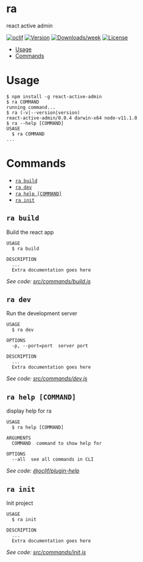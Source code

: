 ra
==

react active admin

[![oclif](https://img.shields.io/badge/cli-oclif-brightgreen.svg)](https://oclif.io)
[![Version](https://img.shields.io/npm/v/ra.svg)](https://npmjs.org/package/ra)
[![Downloads/week](https://img.shields.io/npm/dw/ra.svg)](https://npmjs.org/package/ra)
[![License](https://img.shields.io/npm/l/ra.svg)](https://github.com/peter7z/ra/blob/master/package.json)

<!-- toc -->
* [Usage](#usage)
* [Commands](#commands)
<!-- tocstop -->
# Usage
<!-- usage -->
```sh-session
$ npm install -g react-active-admin
$ ra COMMAND
running command...
$ ra (-v|--version|version)
react-active-admin/0.0.4 darwin-x64 node-v11.1.0
$ ra --help [COMMAND]
USAGE
  $ ra COMMAND
...
```
<!-- usagestop -->
# Commands
<!-- commands -->
* [`ra build`](#ra-build)
* [`ra dev`](#ra-dev)
* [`ra help [COMMAND]`](#ra-help-command)
* [`ra init`](#ra-init)

## `ra build`

Build the react app

```
USAGE
  $ ra build

DESCRIPTION
  ...
  Extra documentation goes here
```

_See code: [src/commands/build.js](https://github.com/rootstrap/react-active-admin/blob/v0.0.4/src/commands/build.js)_

## `ra dev`

Run the development server

```
USAGE
  $ ra dev

OPTIONS
  -p, --port=port  server port

DESCRIPTION
  ...
  Extra documentation goes here
```

_See code: [src/commands/dev.js](https://github.com/rootstrap/react-active-admin/blob/v0.0.4/src/commands/dev.js)_

## `ra help [COMMAND]`

display help for ra

```
USAGE
  $ ra help [COMMAND]

ARGUMENTS
  COMMAND  command to show help for

OPTIONS
  --all  see all commands in CLI
```

_See code: [@oclif/plugin-help](https://github.com/oclif/plugin-help/blob/v2.2.0/src/commands/help.ts)_

## `ra init`

Init project

```
USAGE
  $ ra init

DESCRIPTION
  ...
  Extra documentation goes here
```

_See code: [src/commands/init.js](https://github.com/rootstrap/react-active-admin/blob/v0.0.4/src/commands/init.js)_
<!-- commandsstop -->
